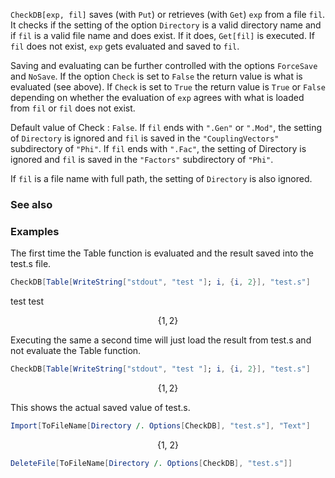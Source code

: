 `CheckDB[exp, fil]` saves (with `Put`) or retrieves (with `Get`) `exp` from a file `fil`. It checks if the setting of the option `Directory` is a valid directory name and if `fil` is a valid file name and does exist. If it does, `Get[fil]` is executed. If `fil` does not exist, `exp` gets evaluated and saved to `fil`.

Saving and evaluating can be further controlled with the options `ForceSave` and `NoSave`. If the option `Check` is set to `False` the return value is what is evaluated (see above). If `Check` is set to `True` the return value is `True` or `False` depending on whether the evaluation of `exp` agrees with what is loaded from `fil` or `fil` does not exist.

Default value of Check : `False`. If `fil` ends with `".Gen"` or `".Mod"`, the setting of `Directory` is ignored and `fil` is  saved in the `"CouplingVectors"`  subdirectory of `"Phi"`. If `fil` ends with  `".Fac"`, the setting of Directory is  ignored and `fil` is saved in the `"Factors"` subdirectory of `"Phi"`.

If `fil` is a file name with full path, the setting of `Directory` is also ignored.

### See also

### Examples

The first time the Table function is evaluated and the result saved into the test.s file.

```mathematica
CheckDB[Table[WriteString["stdout", "test "]; i, {i, 2}], "test.s"]
```

test test 

$$\{1,2\}$$

Executing the same a second time will just load the result from test.s and not evaluate the Table function.

```mathematica
CheckDB[Table[WriteString["stdout", "test "]; i, {i, 2}], "test.s"]
```

$$\{1,2\}$$

This shows the actual saved value of test.s.

```mathematica
Import[ToFileName[Directory /. Options[CheckDB], "test.s"], "Text"]
```

$$\text{$\{$1, 2$\}$}$$

```mathematica
DeleteFile[ToFileName[Directory /. Options[CheckDB], "test.s"]]
```